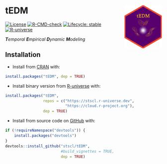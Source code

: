 
<!-- README.md is generated from README.Rmd. Please edit that file -->

# tEDM <img src="man/figures/logo.png" align="right" height="139" alt="https://stscl.github.io/tEDM/">

<!-- badges: start -->
<!-- [![CRAN](https://www.r-pkg.org/badges/version/tEDM)](https://CRAN.R-project.org/package=tEDM) -->
<!-- [![CRAN Release](https://www.r-pkg.org/badges/last-release/tEDM)](https://CRAN.R-project.org/package=tEDM) -->
<!-- [![CRAN Checks](https://badges.cranchecks.info/worst/tEDM.svg)](https://cran.r-project.org/web/checks/check_results_tEDM.html) -->
<!-- [![Downloads_all](https://badgen.net/cran/dt/tEDM?color=orange)](https://CRAN.R-project.org/package=tEDM) -->
<!-- [![Downloads_month](https://cranlogs.r-pkg.org/badges/tEDM)](https://CRAN.R-project.org/package=tEDM) -->

[![License](https://img.shields.io/badge/license-GPL--3-brightgreen.svg?style=flat)](http://www.gnu.org/licenses/gpl-3.0.html)
[![R-CMD-check](https://github.com/stscl/tEDM/actions/workflows/R-CMD-check.yaml/badge.svg)](https://github.com/stscl/tEDM/actions/workflows/R-CMD-check.yaml)
[![Lifecycle:
stable](https://img.shields.io/badge/lifecycle-stable-20b2aa.svg)](https://lifecycle.r-lib.org/articles/stages.html#stable)
[![R-universe](https://stscl.r-universe.dev/badges/tEDM?color=cyan)](https://stscl.r-universe.dev/tEDM)

<!-- badges: end -->

***T**emporal **E**mpirical **D**ynamic **M**odeling*

## Installation

- Install from [CRAN](https://CRAN.R-project.org/package=tEDM) with:

``` r
install.packages("tEDM", dep = TRUE)
```

- Install binary version from
  [R-universe](https://stscl.r-universe.dev/tEDM) with:

``` r
install.packages("tEDM",
                 repos = c("https://stscl.r-universe.dev",
                           "https://cloud.r-project.org"),
                 dep = TRUE)
```

- Install from source code on [GitHub](https://github.com/stscl/tEDM)
  with:

``` r
if (!requireNamespace("devtools")) {
    install.packages("devtools")
}
devtools::install_github("stscl/tEDM",
                         #build_vignettes = TRUE,
                         dep = TRUE)
```
